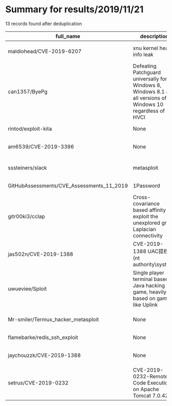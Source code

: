 
# Summary for results/2019/11/21
    
13 records found after deduplication

| full_name | description | html_url | matched_list | matched_count | pushed_at | size | stargazers_count | language | forks_count | vul_ids |
|-------------------------------------------|---------------------------------------------------------------------------------------------------------------|--------------------------------------------------------------|------------------------------------|-----------------|---------------------------|--------|--------------------|------------|---------------|-------------------|
| maldiohead/CVE-2019-6207 | xnu kernel heap info leak | https://github.com/maldiohead/CVE-2019-6207 | ['cve-2'] | 1 | 2019-11-21 05:57:38+00:00 | 23 | 68 | C | 18 | ['CVE-2019-6207'] |
| can1357/ByePg | Defeating Patchguard universally for Windows 8, Windows 8.1 and all versions of Windows 10 regardless of HVCI | https://github.com/can1357/ByePg | ['exploit'] | 1 | 2019-11-21 23:26:29+00:00 | 211 | 511 | C++ | 153 | [] |
| rintod/exploit-kita | None | https://github.com/rintod/exploit-kita | ['exploit'] | 1 | 2019-11-21 04:03:23+00:00 | 13 | 2 | Python | 3 | [] |
| am6539/CVE-2019-3396 | None | https://github.com/am6539/CVE-2019-3396 | ['cve-2'] | 1 | 2019-11-21 03:18:11+00:00 | 2 | 0 | Python | 0 | ['CVE-2019-3396'] |
| sssteiners/slack | metasploit | https://github.com/sssteiners/slack | ['metasploit module OR payload'] | 1 | 2019-11-21 03:59:31+00:00 | 0 | 0 | nan | 0 | [] |
| GitHubAssessments/CVE_Assessments_11_2019 | 1Password | https://github.com/GitHubAssessments/CVE_Assessments_11_2019 | ['cve-2'] | 1 | 2019-11-21 05:07:46+00:00 | 13830 | 0 | | 0 | [] |
| gitr00ki3/cclap | Cross-covariance based affinity to exploit the unexplored graph Laplacian connectivity | https://github.com/gitr00ki3/cclap | ['exploit'] | 1 | 2019-11-21 11:28:39+00:00 | 1919 | 0 | MATLAB | 0 | [] |
| jas502n/CVE-2019-1388 | CVE-2019-1388 UAC提权 (nt authority\system) | https://github.com/jas502n/CVE-2019-1388 | ['cve-2'] | 1 | 2019-11-21 09:27:59+00:00 | 2549 | 116 | | 41 | ['CVE-2019-1388'] |
| uwueviee/Sploit | Single player terminal based Java hacking game, heavily based on games like Uplink | https://github.com/uwueviee/Sploit | ['sploit'] | 1 | 2019-11-21 07:35:31+00:00 | 853 | 1 | Java | 0 | [] |
| Mr-smiler/Termux_hacker_metasploit | None | https://github.com/Mr-smiler/Termux_hacker_metasploit | ['metasploit module OR payload'] | 1 | 2019-11-21 07:55:05+00:00 | 0 | 0 | nan | 0 | [] |
| flamebarke/redis_ssh_exploit | None | https://github.com/flamebarke/redis_ssh_exploit | ['exploit'] | 1 | 2019-11-21 08:40:37+00:00 | 3 | 0 | Python | 0 | [] |
| jaychouzzk/CVE-2019-1388 | None | https://github.com/jaychouzzk/CVE-2019-1388 | ['cve-2'] | 1 | 2019-11-21 08:41:23+00:00 | 676 | 1 | | 2 | ['CVE-2019-1388'] |
| setrus/CVE-2019-0232 | CVE-2019-0232-Remote Code Execution on Apache Tomcat 7.0.42 | https://github.com/setrus/CVE-2019-0232 | ['cve-2', 'remote code execution'] | 2 | 2019-11-21 15:03:15+00:00 | 483 | 10 | nan | 4 | ['CVE-2019-0232'] |
